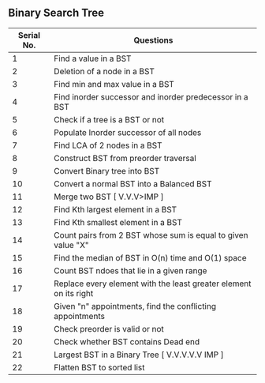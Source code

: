 ## Binary Search Tree
Serial No. | Questions
| --- | ----------- |
1 | Find a value in a BST
2 | Deletion of a node in a BST
3 | Find min and max value in a BST
4 | Find inorder successor and inorder predecessor in a BST
5 | Check if a tree is a BST or not
6 | Populate Inorder successor of all nodes
7 | Find LCA of 2 nodes in a BST
8 | Construct BST from preorder traversal
9 | Convert Binary tree into BST
10 | Convert a normal BST into a Balanced BST
11 | Merge two BST [ V.V.V>IMP ]
12 | Find Kth largest element in a BST
13 | Find Kth smallest element in a BST
14 | Count pairs from 2 BST whose sum is equal to given value "X"
15 | Find the median of BST in O(n) time and O(1) space
16 | Count BST ndoes that lie in a given range
17 | Replace every element with the least greater element on its right
18 | Given "n" appointments, find the conflicting appointments
19 | Check preorder is valid or not
20 | Check whether BST contains Dead end
21 | Largest BST in a Binary Tree [ V.V.V.V.V IMP ]
22 | Flatten BST to sorted list
